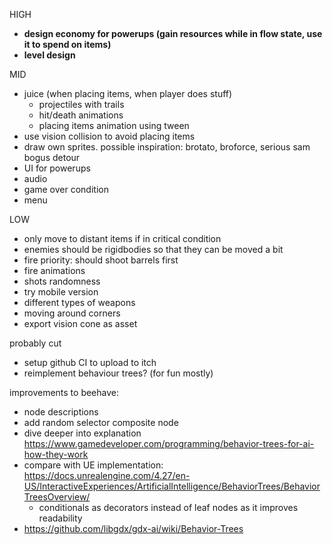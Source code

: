 HIGH
- **design economy for powerups (gain resources while in flow state, use it to spend on items)**
- **level design**

MID
- juice (when placing items, when player does stuff)
  - projectiles with trails
  - hit/death animations
  - placing items animation using tween
- use vision collision to avoid placing items
- draw own sprites. possible inspiration: brotato, broforce, serious sam bogus detour
- UI for powerups
- audio
- game over condition
- menu

LOW
- only move to distant items if in critical condition
- enemies should be rigidbodies so that they can be moved a bit
- fire priority: should shoot barrels first
- fire animations
- shots randomness
- try mobile version
- different types of weapons
- moving around corners
- export vision cone as asset

probably cut
- setup github CI to upload to itch
- reimplement behaviour trees? (for fun mostly)

improvements to beehave:
- node descriptions
- add random selector composite node 
- dive deeper into explanation https://www.gamedeveloper.com/programming/behavior-trees-for-ai-how-they-work
- compare with UE implementation: https://docs.unrealengine.com/4.27/en-US/InteractiveExperiences/ArtificialIntelligence/BehaviorTrees/BehaviorTreesOverview/
  - conditionals as decorators instead of leaf nodes as it improves readability
- https://github.com/libgdx/gdx-ai/wiki/Behavior-Trees